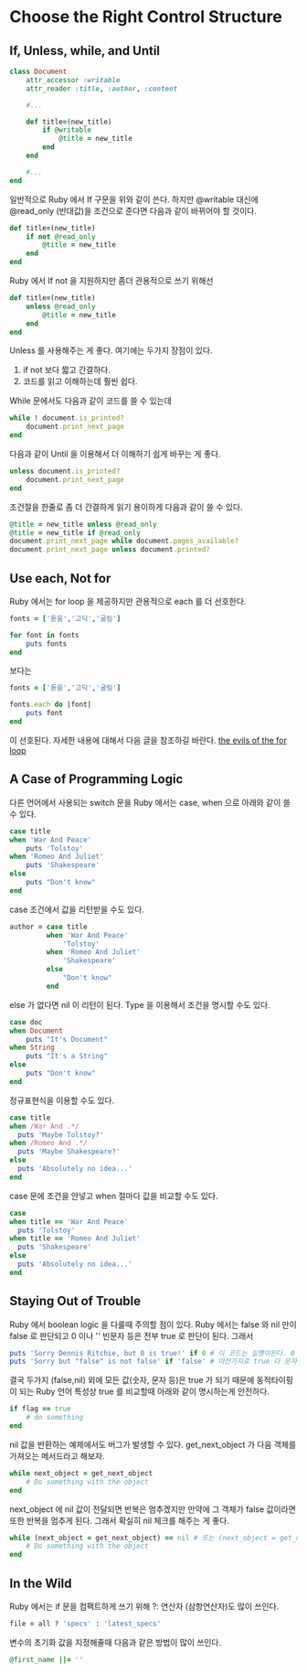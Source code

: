 Choose the Right Control Structure
==================================

## If, Unless, while, and Until ##
```ruby
class Document
	attr_accessor :writable
	attr_reader :title, :author, :content

	#...

	def title=(new_title)
		if @writable
			@title = new_title
		end
	end

	#...
end
```

일반적으로 Ruby 에서 If 구문을 위와 같이 쓴다. 하지만 @writable 대신에 @read_only (반대값)을 조건으로 준다면 다음과 같이 바뀌어야 할 것이다.

```ruby
def title=(new_title)
	if not @read_only
		@title = new_title
	end
end
```

Ruby 에서 If not 을 지원하지만 좀더 관용적으로 쓰기 위해선

```ruby
def title=(new_title)
	unless @read_only
		@title = new_title
	end
end
```

Unless 를 사용해주는 게 좋다. 여기에는 두가지 장점이 있다.

1. if not 보다 짧고 간결하다.
2. 코드를 읽고 이해하는데 훨씬 쉽다.

While 문에서도 다음과 같이 코드를 쓸 수 있는데

```ruby
while ! document.is_printed?
	document.print_next_page
end
```

다음과 같이 Until 을 이용해서 더 이해하기 쉽게 바꾸는 게 좋다.

```ruby
unless document.is_printed?
	document.print_next_page
end
```

조건절을 한줄로 좀 더 간결하게 읽기 용이하게 다음과 같이 쓸 수 있다.

```ruby
@title = new_title unless @read_only
@title = new_title if @read_only
document.print_next_page while document.pages_available?
document.print_next_page unless document.printed?
```

## Use each, Not for ##

Ruby 에서는 for loop 을 제공하지만 관용적으로 each 를 더 선호한다.

```ruby
fonts = ['돋움','고딕','굴림']

for font in fonts
	puts fonts
end
```

보다는

```ruby
fonts = ['돋움','고딕','굴림']

fonts.each do |font|
	puts font
end
```

이 선호된다. 자세한 내용에 대해서 다음 글을 참조하길 바란다. [the evils of the for loop](http://graysoftinc.com/early-steps/the-evils-of-the-for-loop)

## A Case of Programming Logic ##

다른 언어에서 사용되는 switch 문을 Ruby 에서는 case, when 으로 아래와 같이 쓸 수 있다.

```ruby
case title
when 'War And Peace'
	puts 'Tolstoy'
when 'Romeo And Juliet'
	puts 'Shakespeare'
else
	puts "Don't know"
end
```

case 조건에서 값을 리턴받을 수도 있다.

```ruby
author = case title
		 when 'War And Peace'
		 	 'Tolstoy'
		 when 'Romeo And Juliet'
			 'Shakespeare'
		 else
			 "Don't know"
		 end
```

else 가 없다면 nil 이 리턴이 된다. Type 을 이용해서 조건을 명시할 수도 있다.

```ruby
case doc
when Document
	puts "It's Document"
when String
	puts "It's a String"
else
	puts "Don't know"
end
```

정규표현식을 이용할 수도 있다.

```ruby
case title                       
when /War And .*/
  puts 'Maybe Tolstoy?'
when /Romeo And .*/
  puts 'Maybe Shakespeare?'
else
  puts 'Absolutely no idea...'
end  
```

case 문에 조건을 안넣고 when 절마다 값을 비교할 수도 있다.

```ruby
case
when title == 'War And Peace'
  puts 'Tolstoy'
when title == 'Romeo And Juliet'
  puts 'Shakespeare'
else
  puts 'Absolutely no idea...'
end
```

## Staying Out of Trouble ##

Ruby 에서 boolean logic 을 다룰때 주의할 점이 있다. Ruby 에서는 false 와 nil 만이 false 로 판단되고 0 이나 '' 빈문자 등은 전부 true 로 판단이 된다. 그래서

```ruby
puts 'Sorry Dennis Ritchie, but 0 is true!' if 0 # 이 코드는 실행이된다. 0 은 true 이기 때문에
puts 'Sorry but "false" is not false' if 'false' # 마찬가지로 true 다 문자열이기 때문에
```

결국 두가지 (false,nil) 외에 모든 값(숫자, 문자 등)은 true 가 되기 때문에 동적타이핑이 되는 Ruby 언어 특성상 true 를 비교할때 아래와 같이 명시하는게 안전하다.

```ruby
if flag == true
	# do something
end
```

nil 값을 반환하는 예제에서도 버그가 발생할 수 있다. get_next_object 가 다음 객체를 가져오는 메서드라고 해보자.

```ruby
while next_object = get_next_object
	# Do something with the object
end
```

next_object 에 nil 값이 전달되면 반복은 멈추겠지만 만약에 그 객체가 false 값이라면 또한 반복을 멈추게 된다. 그래서 확실히 nil 체크를 해주는 게 좋다.

```ruby
while (next_object = get_next_object) == nil # 또는 (next_object = get_next_object).nil?
	# Do something with the object
end
```

## In the Wild ##
Ruby 에서는 if 문을 컴팩트하게 쓰기 위해 ?: 연산자 (삼항연산자)도 많이 쓰인다.

```ruby
file = all ? 'specs' : 'latest_specs'
```

변수의 초기화 값을 지정해줄때 다음과 같은 방법이 많이 쓰인다.
```ruby
@first_name ||= ''
```